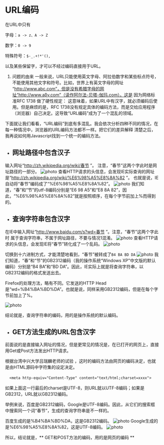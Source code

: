 


# URL编码
在URL中只有

字母：`a -> z、A -> Z`

数字：`0 -> 9`

特殊符号：`$-_.+!*'(),`

以及某些保留字，才可以不经过编码直接用于URL。

1. 问题的由来
一般来说，URL只能使用英文字母、阿拉伯数字和某些标点符号，不能使用其他文字和符号。比如，世界上有英文字母的网址 “http://www.abc.com”，但是没有希腊字母的网址“http://www.aβγ.com”（读作阿尔法-贝塔-伽玛.com）。这是 因为网络标准RFC 1738 做了硬性规定：
这意味着，如果URL中有汉字，就必须编码后使用。但是麻烦的是，RFC 1738没有规定具体的编码方法，而是交给应用程序（浏览器）自己决定。这导致“URL编码”成为了一个混乱的领域。

下面就让我们看看，“URL编码”到底有多混乱。我会依次分析四种不同的情况，在每一种情况中，浏览器的URL编码方法都不一样。把它们的差异解释 清楚之后，我再说如何用Javascript找到一个统一的编码方法。

- ## 网址路径中包含汉子
输入网址“http://zh.wikipedia.org/wiki/春节 ”。 注意，“春节”这两个字此时是网址路径的一部分。
![photo](http://www.ruanyifeng.com/blog/upload/2010/02/bg2010021102.jpg)
查看HTTP请求的头信息，会发现IE实际查询的网址是“http://zh.wikipedia.org/wiki/%E6%98%A5%E8%8A%82 ”。 也就是说，IE自动将“春节”编码成了“%E6%98%A5%E8%8A%82”。
![photo](http://www.ruanyifeng.com/blog/upload/2010/02/bg2010021103.png)
我们知道，“春”和“节”的utf-8编码分别是“E6 98 A5”和“E8 8A 82”，因此，“%E6%98%A5%E8%8A%82”就是按照顺序，在每个字节前加上%而得到的。

- ## 查询字符串包含汉字
在IE中输入网址“http://www.baidu.com/s?wd=春节 ”。注意，“春节”这两个字此时 属于查询字符串，不属于网址路径，不要与情况1混淆。
![photo](http://www.ruanyifeng.com/blog/upload/2010/02/bg2010021104.jpg)
查看HTTP请求的头信息，会发现IE将“春节”转化成了一个乱码。
![photo](http://www.ruanyifeng.com/blog/upload/2010/02/bg2010021105.png)

切换到十六进制方式，才能清楚地看到，“春节”被转成了`B4 BA BD DA`
![photo](http://www.ruanyifeng.com/blog/upload/2010/02/bg2010021106.png)
我们知道，“春”和“节”的GB2312编码（我的操作系统“Windows XP”中文版的默认编码）分别是“B4 BA”和“BD DA”。因此，IE实际上就是将查询字符串，以GB2312编码的格式发送出去。

Firefox的处理方法，略有不同。它发送的HTTP Head是“wd=%B4%BA%BD%DA”。也就是说，同样采用GB2312编码，但是在每个字节前加上了%。

![photo](http://www.ruanyifeng.com/blog/upload/2010/02/bg2010021107.png)

结论就是，查询字符串的编码，用的是操作系统的默认编码。

- ## GET方法生成的URL包含汉字

前面说的是直接输入网址的情况，但是更常见的情况是，在已打开的网页上，直接用Get或Post方法发出HTTP请求。

根据台湾中兴大学吕瑞麟老师的试验 ，这时的编码方法由网页的编码决定，也就是由HTML源码中字符集的设定决定。

　`<meta http-equiv="Content-Type" content="text/html;charset=xxxx">`

如果上面这一行最后的charset是UTF-8，则URL就以UTF-8编码；如果是GB2312，URL就以GB2312编码。

举例来说，百度是GB2312编码，Google是UTF-8编码。因此，从它们的搜索框中搜索同一个词“春节”，生成的查询字符串是不一样的。

百度生成的是%B4%BA%BD%DA，这是GB2312编码。
![photo](http://www.ruanyifeng.com/blog/upload/2010/02/bg2010021109.jpg)
Google生成的是%E6%98%A5%E8%8A%82，这是UTF-8编码。
![photo](http://www.ruanyifeng.com/blog/upload/2010/02/bg2010021108.jpg)

所以，结论就是，** GET和POST方法的编码，用的是网页的编码 **


